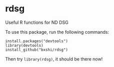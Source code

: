 rdsg
====

Useful R functions for ND DSG

To use this package, run the following commands:

```
install.packages("devtools")
library(devtools)
install_github("bxshi/rdsg")
```

Then try `library(rdsg)`, it should be there now!